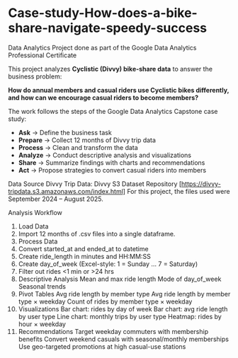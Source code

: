 # Case-study-How-does-a-bike-share-navigate-speedy-success
Data Analytics Project done as part of the Google Data Analytics Professional Certificate

This project analyzes **Cyclistic (Divvy) bike-share data** to answer the business problem:

**How do annual members and casual riders use Cyclistic bikes differently, and how can we encourage casual riders to become members?**

The work follows the steps of the Google Data Analytics Capstone case study:
- **Ask** → Define the business task
- **Prepare** → Collect 12 months of Divvy trip data
- **Process** → Clean and transform the data
- **Analyze** → Conduct descriptive analysis and visualizations
- **Share** → Summarize findings with charts and recommendations
- **Act** → Propose strategies to convert casual riders into members


Data Source
Divvy Trip Data: Divvy S3 Dataset Repository [https://divvy-tripdata.s3.amazonaws.com/index.html]
For this project, the files used were September 2024 – August 2025.


Analysis Workflow
1. Load Data
2. Import 12 months of .csv files into a single dataframe.
3. Process Data
4. Convert started_at and ended_at to datetime
5. Create ride_length in minutes and HH:MM:SS
6. Create day_of_week (Excel-style: 1 = Sunday … 7 = Saturday)
7. Filter out rides <1 min or >24 hrs
8. Descriptive Analysis
    Mean and max ride length
    Mode of day_of_week
    Seasonal trends
9. Pivot Tables
    Avg ride length by member type
    Avg ride length by member type × weekday
    Count of rides by member type × weekday
10. Visualizations
    Bar chart: rides by day of week
    Bar chart: avg ride length by user type
    Line chart: monthly trips by user type
    Heatmap: rides by hour × weekday
11. Recommendations
    Target weekday commuters with membership benefits
    Convert weekend casuals with seasonal/monthly memberships
    Use geo-targeted promotions at high casual-use stations

